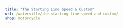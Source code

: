 ```yaml
---
title: "The Starting Line Speed & Custom"
url: /waterville/the-starting-line-speed-and-custom/
shop: motorcycle
---
```

